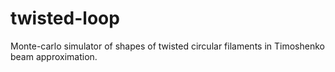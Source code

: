 # twisted-loop
Monte-carlo simulator of shapes of twisted circular filaments in Timoshenko beam approximation.
